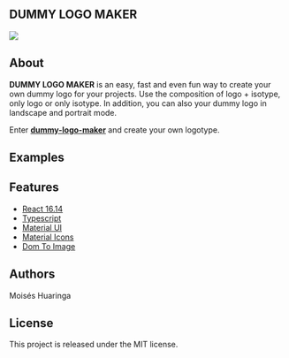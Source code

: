 
## DUMMY LOGO MAKER

![](https://s3-eu-west-1.amazonaws.com/userlike-cdn-blog/20171113-development/header-development-news.png)

## About
**DUMMY LOGO MAKER** is an easy, fast and even fun way to create your own dummy logo for your projects. Use the composition of logo + isotype, only logo or only isotype. In addition, you can also your dummy logo in landscape and portrait mode.

Enter **[dummy-logo-maker](https://moiseshp.github.io/dummy-logo-maker/)** and create your own logotype.

## Examples



## Features

 - [React 16.14](https://reactjs.org/docs/getting-started.html)
 - [Typescript](https://www.typescriptlang.org/)
 - [Material UI](https://material-ui.com/)
 - [Material Icons](https://material.io/resources/icons/?style=baseline)
 - [Dom To Image](https://github.com/tsayen/dom-to-image)

##  Authors
Moisés Huaringa

## License
This project is released under the MIT license.
